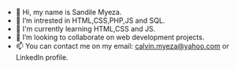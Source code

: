 - 👋 Hi, my name is Sandile Myeza.
- 👀 I’m intrested in HTML,CSS,PHP,JS and SQL.
- 🌱 I'm currently learning HTML,CSS and JS.
- 💞️ I’m looking to collaborate on web development projects.
- 📫 You can contact me on my email: calvin.myeza@yahoo.com or LinkedIn profile.

<!---
smyeza/smyeza is a ✨ special ✨ repository because its `README.md` (this file) appears on your GitHub profile.
You can click the Preview link to take a look at your changes.
--->
